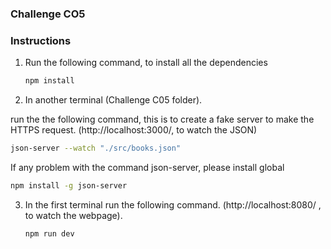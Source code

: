 ### Challenge CO5

### Instructions

1. Run the following command, to install all the dependencies

   ```bash
   npm install
   ```

2.  In another terminal (Challenge C05 folder).

   run the the following command, this is to create a fake server to make the HTTPS request. (http://localhost:3000/, to watch the JSON)

   ```bash
   json-server --watch "./src/books.json"
   ```

   If any problem with the command json-server, please install global

   ```bash
   npm install -g json-server
   ```

3. In the first terminal run the following command. (http://localhost:8080/ , to watch the webpage). 

   ```bash
   npm run dev
   ```


